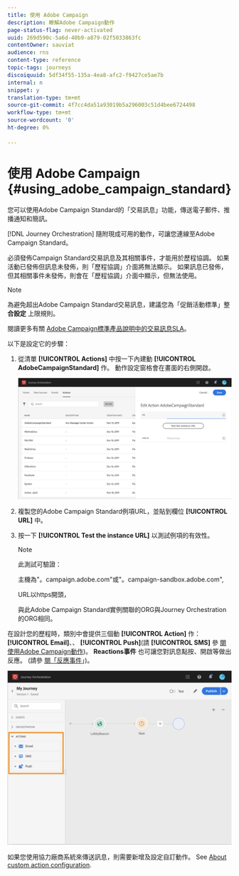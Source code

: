 ```yaml
---
title: 使用 Adobe Campaign
description: 瞭解Adobe Campaign動作
page-status-flag: never-activated
uuid: 269d590c-5a6d-40b9-a879-02f5033863fc
contentOwner: sauviat
audience: rns
content-type: reference
topic-tags: journeys
discoiquuid: 5df34f55-135a-4ea8-afc2-f9427ce5ae7b
internal: n
snippet: y
translation-type: tm+mt
source-git-commit: 4f7cc4da51a93019b5a296003c51d4bee6724498
workflow-type: tm+mt
source-wordcount: '0'
ht-degree: 0%

---
```



# 使用 Adobe Campaign {#using_adobe_campaign_standard}

您可以使用Adobe Campaign Standard的「交易訊息」功能，傳送電子郵件、推播通知和簡訊。

[!DNL Journey Orchestration] 隨附現成可用的動作，可讓您連線至Adobe Campaign Standard。

必須發佈Campaign Standard交易訊息及其相關事件，才能用於歷程協調。 如果活動已發佈但訊息未發佈，則「歷程協調」介面將無法顯示。 如果訊息已發佈，但其相關事件未發佈，則會在「歷程協調」介面中顯示，但無法使用。

>[!NOTE]
>
>為避免超出Adobe Campaign Standard交易訊息，建議您為「促銷活動標準」整 **合設定** 上限規則。
>
>閱讀更多有關 [Adobe Campaign標準產品說明中的交易訊息SLA](https://helpx.adobe.com/legal/product-descriptions/campaign-standard.html)。

以下是設定它的步驟：

1. 從清單 **[!UICONTROL Actions]** 中按一下內建動 **[!UICONTROL AdobeCampaignStandard]** 作。 動作設定窗格會在畫面的右側開啟。

   ![](../assets/actioncampaign.png)

1. 複製您的Adobe Campaign Standard例項URL，並貼到欄位 **[!UICONTROL URL]** 中。

1. 按一下 **[!UICONTROL Test the instance URL]** 以測試例項的有效性。

   >[!NOTE]
   >
   >此測試可驗證：
   >
   >主機為&quot;。campaign.adobe.com&quot;或&quot;。campaign-sandbox.adobe.com&quot;,
   >
   >URL以https開頭，
   >
   >與此Adobe Campaign Standard實例關聯的ORG與Journey Orchestration的ORG相同。

在設計您的歷程時，類別中會提供三個動 **[!UICONTROL Action]** 作： **[!UICONTROL Email]**、、 **[!UICONTROL Push]**(請 **[!UICONTROL SMS]** 參 [閱使用Adobe Campaign動作](../building-journeys/using-adobe-campaign-actions.md))。 **Reactions事件** 也可讓您對訊息點按、開啟等做出反應。 (請參 [閱「反應事件](../building-journeys/reaction-events.md)」)。

![](../assets/journey58.png)

如果您使用協力廠商系統來傳送訊息，則需要新增及設定自訂動作。 See [About custom action configuration](../action/about-custom-action-configuration.md).
